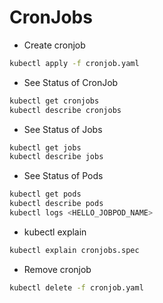 # CronJobs

* Create cronjob

```sh
kubectl apply -f cronjob.yaml
```

* See Status of CronJob

```sh
kubectl get cronjobs
kubectl describe cronjobs
```

* See Status of Jobs

```sh
kubectl get jobs
kubectl describe jobs
```

* See Status of Pods

```sh
kubectl get pods
kubectl describe pods
kubectl logs <HELLO_JOBPOD_NAME>
```

* kubectl explain

```sh
kubectl explain cronjobs.spec
```

* Remove cronjob

```sh
kubectl delete -f cronjob.yaml
```
